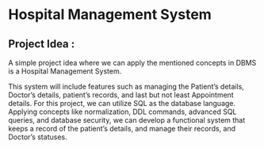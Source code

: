 # Hospital Management System

## Project Idea :

A simple project idea where we can apply the mentioned concepts in DBMS is a Hospital Management System.

This system will include features such as managing the Patient’s details, Doctor’s details, patient’s records, and last but not least Appointment details. For this project, we can utilize SQL as the database language. Applying concepts like normalization, DDL commands, advanced SQL queries, and database security, we can develop a functional system that keeps a record of the patient’s details, and manage their records, and Doctor’s statuses. 